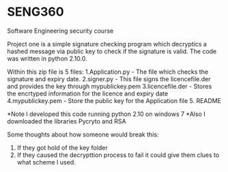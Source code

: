 # SENG360
Software Engineering security course

Project one is a simple signature checking program which decryptics a hashed message via public key to check if the signature is valid.
The code was written in python 2.10.0.

Within this zip file is 5 files:
1.Application.py 
	- The file which checks the signature and expiry date.
2.signer.py
	- This file signs the licencefile.der and provides the key through mypublickey.pem
3.licencefile.der
	- Stores the encrtyped information for the licence and expiry date
4.mypublickey.pem
	- Store the public key for the Application file
5. README

*Note I developed this code running python 2.10 on windows 7
*Also I downloaded the libraries Pycryto and RSA

Some thoughts about how someone would break this:
1. If they got hold of the key folder
2. If they caused the decrypttion process to fail it could give them clues to what scheme I used.
